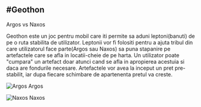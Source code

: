 #Geothon
---------
Argos vs Naxos

Geothon este un joc pentru mobil care iti permite sa aduni leptoni(banuti) de pe o ruta stabilita de utilizator. Leptonii vor fi folositi pentru a ajuta tribul din care utilizatorul face parte(Argos sau Naxos) sa puna stapanire pe artefactele care se afla in locatii-cheie de pe harta. Un utilizator poate "cumpara" un artefact doar atunci cand se afla in apropierea acestuia si daca are fondurile necesare. Artefactele vor avea la inceput un pret pre-stabilit, iar dupa fiecare schimbare de apartenenta pretul va creste.

![Argos](https://github.com/tehwizardz/geothon/blob/master/argos.png?raw=true "Argos") Argos

![Naxos](https://github.com/tehwizardz/geothon/blob/master/naxos.png?raw=true "Naxos") Naxos